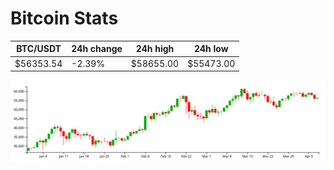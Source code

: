 # Bitcoin Stats

BTC/USDT|24h change|24h high|24h low|
|---|---|---|---|
|$56353.54|-2.39%|$58655.00|$55473.00|

<img src="./chart.svg">
